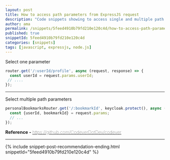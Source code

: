 ```yaml
---
layout: post
title: How to access path parameters from ExpressJS request
description: "Code snippets showing to access single and multiple path parameters from ExpressJS request. Tagged with javascript, expressjs, node.js"
author: ama
permalink: /snippets/5feed4910b79fd210e120c4d/how-to-access-path-parameters-from-expressjs-request
published: true
snippetId: 5feed4910b79fd210e120c4d
categories: [snippets]
tags: [javascript, expressjs, node.js]
---
```


Select one parameter

```javascript
router.get('/:userId/profile', async (request, response) => {
  const userId = request.params.userId;
 // ....
});
```

<hr/>

Select multiple path parameters

```javascript
personalBookmarksRouter.get('/:bookmarkId', keycloak.protect(), async (request, response) => {
  const {userId, bookmarkId} = request.params;
  // ...
});
```

<span style="font-size: 0.9rem">
    <strong>Reference - </strong>
    <a href="https://github.com/CodeverDotDev/codever" target="_blank" style="font-weight: lighter">
        https://github.com/CodeverDotDev/codever
    </a>
</span>

<hr/>

 {% include snippet-post-recommendation-ending.html snippetId="5feed4910b79fd210e120c4d" %}



